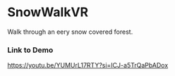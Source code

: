 # SnowWalkVR
 Walk through an eery snow covered forest.

### Link to Demo
https://youtu.be/YUMUrL17RTY?si=ICJ-a5TrQaPbADox
